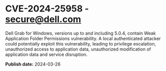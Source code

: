 # CVE-2024-25958 - secure@dell.com

Dell Grab for Windows, versions up to and including 5.0.4, contain Weak Application Folder Permissions vulnerability. A local authenticated attacker could potentially exploit this vulnerability, leading to privilege escalation, unauthorized access to application data, unauthorized modification of application data and service disruption.

**Publish date:** 2024-03-26
